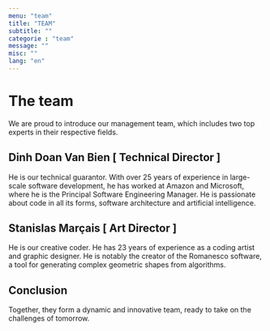 ```yaml
---
menu: "team"
title: "TEAM"
subtitle: ""
categorie : "team"
message: ""
misc: ""
lang: "en"
---
```

# The team

We are proud to introduce our management team, which includes two top experts in their respective fields.  

## Dinh Doan Van Bien [ Technical Director ]

He is our technical guarantor. With over 25 years of experience in large-scale software development, he has worked at Amazon and Microsoft, where he is the Principal Software Engineering Manager. He is passionate about code in all its forms, software architecture and artificial intelligence.

## Stanislas Marçais [ Art Director ]

He is our creative coder. He has 23 years of experience as a coding artist and graphic designer. He is notably the creator of the Romanesco software, a tool for generating complex geometric shapes from algorithms. 

## Conclusion 

Together, they form a dynamic and innovative team, ready to take on the challenges of tomorrow.
